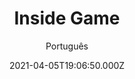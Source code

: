 ---
id: '33b15bc4-dfda-4d2e-84df-6b25ec49cc75'
type: 'movie' # Filme, Série, Anime
title: "Inside Game"
synopsis: []
originalTitle: "Inside Game"
date: '2021-04-05T19:06:50.000Z'
update: '2021-04-05T19:06:50.000Z'
releaseDate: '2019-11-01T03:00:00.000Z'
imdb:
  rating: '5.8' # 8.5
  id: '' # tt0470752
duration: '1h 37 Min'
trailer:
  urls: [
    'E0V2rPVQWfM',
  ]
tags: ['1080p']
genre: ['Drama'] #
quality: 'WEB-DL' # BluRay, WEB-DL, HDTV, WEB-DL4K, WEB-DLe
format: 'Mkv' # MKV, MP4, TS
audio: 'Inglês' # Dublado, Legendado, Dual Audio, Dub & Leg
subtitle: 'Português' # Português, inglês,
size: '2.17 GB' # 4.8 GB
audioQuality: 10
videoQuality: 10
directors: []
#  - name: 'Lana Wachowski'
#    image: ''
#  - name: 'Lilly Wachowski'
#    image: ''
cast: []
#  - name: 'Keanu Reeves'
#    image: ''
#    characterName: 'Neo'
writers: []
#  - name: ''
#    image: ''
maturityRating:
  age: '' # L , 10, 12, 14, 16, 18
  topics: [''] # Violence, Illegal drugs, Inappropriate Language, Legal Drugs, Sexual Content, Extreme Violence
###########################################
download:
  
  - url: 'magnet:?xt=urn:btih:0FF6222138CD8A1344EF9586BF5BCAF2CD953719&dn=Inside.Game.2019.1080p.WEBRip.Legendado.mkv&tr=udp%3a%2f%2ftracker.openbittorrent.com%3a1337%2fannounce&tr=udp%3a%2f%2ftracker.opentrackr.org%3a1337%2fannounce'
    resolution: '1080p' # 720p, 1080p, 4K,
    audio: 'Legendado' # Dublado, Legendado, Dual Audio
    size: '' # 4.8 GB
    quality: '' # BluRay, WEB-DL
    format: '' # MKV
images:
  cover: '/assets/movies/inside-game.jpg'
  background: '/assets/movies/'
---